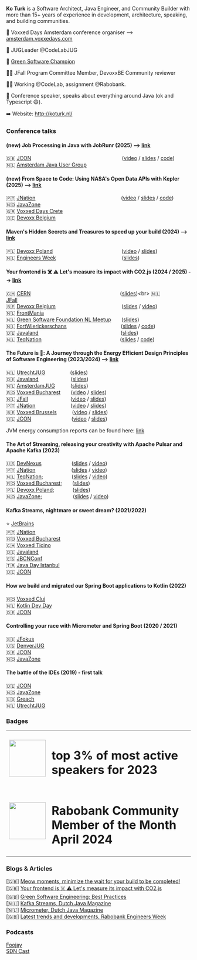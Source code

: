 <b>Ko Turk</b> is a Software Architect, Java Engineer, and Community Builder with more than 15+ years of experience in development, architecture, speaking, and building communities.

🦊 Voxxed Days Amsterdam conference organiser --> <a href="https://amsterdam.voxxeddays.com" target="_blank">amsterdam.voxxedays.com</a><br>

👥 JUGLeader @CodeLabJUG<br>

🌱 [Green Software Champion](https://champions.greensoftware.foundation/champions/ko-turk/)

🫶🏻 JFall Program Committee Member, DevoxxBE Community reviewer<br>

🧑‍💻 Working @CodeLab, assignment @Rabobank.<br>

🎤 Conference speaker, speaks about everything around Java (ok and Typescript 😄).<br>

➡️ Website: http://koturk.nl/<br>

### Conference talks

#### (new) Job Processing in Java with JobRunr (2025) --> [link](abstract_jobrunr.md)
🇩🇪 [JCON](https://schedule.jcon.one/session/767669)&emsp;&emsp;&emsp;&emsp;&emsp;&nbsp;&nbsp;&emsp;&emsp;&emsp;&emsp;&emsp;&nbsp;&nbsp;&emsp;&emsp;&emsp;&emsp;&emsp;&emsp;&nbsp;&nbsp;([video](https://youtu.be/aOBkWttmcTE?si=YcKrABmlw62D-3Kq) / [slides](https://github.com/KoTurk/Jobrunr/blob/main/slides.pdf) / [code](https://github.com/KoTurk/Jobrunr/))<br>
🇳🇱 [Amsterdam Java User Group](https://www.meetup.com/amsterdam-java-user-group/events/308630499/)

#### (new) From Space to Code: Using NASA's Open Data APIs with Kepler (2025) --> [link](abstract_kepler.md)
🇵🇹 [JNation](https://jnation.pt/schedule/)&emsp;&emsp;&emsp;&emsp;&emsp;&nbsp;&nbsp;&emsp;&emsp;&emsp;&emsp;&emsp;&nbsp;&nbsp;&emsp;&emsp;&emsp;&emsp;&emsp;&nbsp;&nbsp;([video](https://youtu.be/lAxkclvcESg?si=PjAJcPabG7QlZrR-) / [slides](https://github.com/KoTurk/Kepler/blob/main/slides.pdf) / [code](https://github.com/KoTurk/Kepler/))<br>
🇳🇴 [JavaZone](https://2025.javazone.no/en/program/1f23ddb8-7ba1-4721-a96b-1f93625f981f?__EXPO_ROUTER_key=undefined-RyobWOb3L2BkvnzRB7sKI)<br>
🇬🇷 [Voxxed Days Crete](https://crete.voxxeddays.com/talk/?id=3060)<br>
🇧🇪 [Devoxx Belgium](https://m.devoxx.com/events/dvbe25/talks/3253/from-space-to-code-using-nasas-open-data-apis-with-kepler)<br>

#### Maven's Hidden Secrets and Treasures to speed up your build (2024) --> [link](abstract_mvn.md)
🇵🇱 [Devoxx Poland](https://devoxx.pl/schedule/)&emsp;&nbsp;&nbsp;&emsp;&emsp;&emsp;&emsp;&emsp;&emsp;&nbsp;&emsp;&emsp;&emsp;&emsp;&emsp;&nbsp;&nbsp;([video](https://www.youtube.com/watch?v=qPotZV5i1zw&t=43s) / [slides](https://github.com/KoTurk/DevoxxPoland/blob/master/presentation/DevoxxPoland_slides.pdf))<br>
🇳🇱 [Engineers Week]()&emsp;&nbsp;&nbsp;&emsp;&emsp;&emsp;&emsp;&emsp;&emsp;&nbsp;&emsp;&emsp;&emsp;&emsp;&emsp;([slides](https://github.com/KoTurk/DevoxxPoland/blob/master/presentation/DevoxxPoland_slides.pdf))<br>

#### Your frontend is ☠️ ⚠️ Let's measure its impact with CO2.js (2024 / 2025) --> [link](abstract_co2js.md)
🇨🇭 [CERN](https://mobile.devoxx.com/events/vdcern25/talks/1404/details)&emsp;&nbsp;&nbsp;&emsp;&emsp;&emsp;&emsp;&emsp;&emsp;&nbsp;&emsp;&emsp;&emsp;&emsp;&emsp;&emsp;&emsp;&emsp;&emsp;&nbsp; ([slides](https://docs.google.com/presentation/d/12l9SvcxlZquW2a8bC_R8bnp_bURTjTlRJOWnWTWEeGE/edit?usp=sharing(https://docs.google.com/presentation/d/12l9SvcxlZquW2a8bC_R8bnp_bURTjTlRJOWnWTWEeGE/edit?usp=sharing)))<br>
🇳🇱 [JFall]()&emsp;&emsp;&emsp;&emsp;&emsp;&emsp;&emsp;&nbsp;&emsp;&emsp;&emsp;&emsp;&emsp;&emsp;&emsp;&emsp;&emsp;&emsp;&nbsp;<br>
🇧🇪 [Devoxx Belgium](https://devoxx.be/talk/?id=19325)&emsp;&emsp;&emsp;&emsp;&emsp;&emsp;&emsp;&nbsp;&emsp;&emsp;&emsp;&emsp;&emsp;&nbsp; ([slides](https://docs.google.com/presentation/d/12l9SvcxlZquW2a8bC_R8bnp_bURTjTlRJOWnWTWEeGE/edit?usp=sharing) / [video](https://youtu.be/lSi0new5mDM?si=boKIK6W2TKhqsbn2))<br>
🇳🇱 [FrontMania](https://frontmania.com/timetable/)&emsp;&emsp;&emsp;&emsp;&emsp;&emsp;&emsp;&emsp;&emsp;&emsp;&emsp;&emsp;&emsp;&emsp;&nbsp;&nbsp;&nbsp;<br>
🇳🇱 [Green Software Foundation NL Meetup](https://www.meetup.com/nl-NL/green-software-the-netherlands)&emsp;&emsp;([slides](https://docs.google.com/presentation/d/12l9SvcxlZquW2a8bC_R8bnp_bURTjTlRJOWnWTWEeGE/edit?usp=sharing))<br>
🇳🇱 [FortWierickerschans](https://www.fortwierickerschans.nl/)&emsp;&emsp;&emsp;&emsp;&emsp;&nbsp;&emsp;&emsp;&emsp;&emsp;&emsp;&nbsp;([slides](https://github.com/KoTurk/YourFrontendIsKilling/blob/master/wierickerschans/slides/slides.pdf) / [code](https://github.com/KoTurk/YourFrontendIsKilling/tree/master/wierickerschans))<br>
🇩🇪 [Javaland](https://my.doag.org/events/javaland/2024/agenda/#eventDay.1712700000)&emsp;&emsp;&emsp;&emsp;&emsp;&emsp;&emsp;&emsp;&emsp;&emsp;&emsp;&emsp;&emsp;&emsp;&emsp;&emsp;([slides](https://docs.google.com/presentation/d/1qF0Sz_aPbK7DmC4VpCFKfZaU3KgwENkJYXbDSS63usA/edit?usp=sharing))<br>
🇳🇱 [TeqNation](https://conference.teqnation.com/timetable)&emsp;&emsp;&emsp;&emsp;&emsp;&emsp;&emsp;&emsp;&emsp;&emsp;&emsp;&nbsp;&emsp;&emsp;&emsp;&emsp;([slides](https://docs.google.com/presentation/d/1u51D0s5iN6YE8G9VwbPk05rkzcy1xJtCbXApWa6bFPw/edit?usp=sharing) / [code](https://github.com/KoTurk/KoTurk/tree/main/GreenCoding))<br>

#### The Future is 💚: A Journey through the Energy Efficient Design Principles of Software Engineering (2023/2024) --> [link](abstract_JVMEnergy.md)
🇳🇱 [UtrechtJUG](https://my.doag.org/events/javaland/2024/agenda/#eventDay.1712613600)&emsp;&emsp;&emsp;&emsp;&nbsp;&nbsp;&nbsp;([slides](https://docs.google.com/presentation/d/1qmcVnz_v3IgYFr3KsiXZql_f0v4Zurvunxeze9aPiEI/edit?usp=sharing))<br>
🇩🇪 [Javaland](https://my.doag.org/events/javaland/2024/agenda/#eventDay.1712700000)&emsp;&emsp;&emsp;&emsp;&emsp;&emsp;&nbsp;([slides](https://docs.google.com/presentation/d/1FhMQdTfoVYyq-JNkW_G0X9ZAuVGyUKtH2FOKr7KFplk/edit?usp=sharing))<br>
🇳🇱 [AmsterdamJUG](https://www.meetup.com/amsterdam-java-user-group/events/299589593/)&emsp;&emsp;&emsp;([slides](https://docs.google.com/presentation/d/1q3Arqh9hE6dGP4QLiOrqHx2H8fOo4sCrlIUTfQFgt0c/edit?usp=sharing))<br>
🇷🇴 [Voxxed Bucharest](https://romania.voxxeddays.com/talk/?id=2809)&emsp;&emsp;([video](https://youtu.be/y7ZJ-XpdjNg?si=24tQKiCmRQ0aq293) / [slides](https://docs.google.com/presentation/d/1mrNYrZxQcC36Lou5rlwYKIx-Rm6cidyW4NEEBLpcJgM/edit?usp=sharing))<br>
🇳🇱 [JFall](https://www.linkedin.com/posts/ko-turk-b271b929_java-jvm-maven-activity-7128687768913764352-BZLQ)&emsp;&emsp;&emsp;&emsp;&emsp;&emsp;&emsp;&emsp;&nbsp;([video](https://youtu.be/97xelmmdwGQ?si=-IgCq02oCmlzrNtq) / [slides](https://docs.google.com/presentation/d/1NXnwjayEtsLhsQ7azO-BbF0ahdPeZsquFHoLJnByq_U/edit?usp=sharing))<br>
🇵🇹 [JNation](https://2023.jnation.pt/schedule/)&emsp;&emsp;&emsp;&emsp;&emsp;&emsp;&nbsp;&nbsp;&nbsp;([video](https://www.youtube.com/watch?v=47MlhUgJIKA) / [slides](https://docs.google.com/presentation/d/1TKiBgtkQDN__IvTcTrzi5KSHGuJhYAkK8u980gucSKA/edit?usp=sharing))<br>
🇧🇪 [Voxxed Brussels](https://twitter.com/VoxxedBrussels/status/1660997178725216257)&emsp;&emsp;&emsp;([video](https://www.youtube.com/watch?v=zigwUR9fisY) / [slides](https://docs.google.com/presentation/d/1-gheOlzjlobHXlEFN-pQWJ291mgIFpVIWV9psh6yE9I/edit?usp=sharing))<br>
🇩🇪 [JCON](https://jconeurope2023.sched.com/event/1K7g3/create-an-eco-friendly-world-with-green-software-engineering)&emsp;&emsp;&emsp;&emsp;&emsp;&emsp;&emsp;&nbsp;&nbsp;&nbsp;([video](https://youtu.be/LlgUjnSU1RQ?si=fjD-jkhHGsl62d2y) / [slides](https://docs.google.com/presentation/d/1A0gfS9FE2sAmFtywx4hn7FcGwMROyQXUl2CDhv1wuK8/edit?usp=sharing))

JVM energy consumption reports can be found here: [link](https://github.com/ionutbalosin/jvm-energy-consumption) 

#### The Art of Streaming, releasing your creativity with Apache Pulsar and Apache Kafka  (2023)
🇺🇸 [DevNexus](https://www.youtube.com/watch?v=m2GhQ9wlSns)&emsp;&emsp;&emsp;&emsp;&emsp;&nbsp;&nbsp;&nbsp;([slides](https://docs.google.com/presentation/d/1dQ4yN-MveaEM4kOGP6VWHWqiAyuZC9Y92OsotOqnrfo/edit?usp=sharing) / [video](https://youtu.be/m2GhQ9wlSns?si=c1DhUvyI7-HAsXXy))<br>
🇵🇹 [JNation](https://www.youtube.com/watch?v=4xjsYvFZHlM)&emsp;&emsp;&emsp;&emsp;&emsp;&emsp;&emsp;([slides](https://docs.google.com/presentation/d/1_rVN9sQgES3jfiv3MiiKR01DeVLSZjPBg_pWgHM0jW0/edit?usp=sharing) / [video](https://youtu.be/4xjsYvFZHlM?si=P46A5wGd-tFJQEuB))<br>
🇳🇱 [TeqNation](https://www.youtube.com/watch?v=iC5gILgk98s);&emsp;&emsp;&emsp;&emsp;&emsp;&nbsp;&nbsp;([slides](https://docs.google.com/presentation/d/1KDZem-WGwphKjKJ99YceEN-QDEeeE7uvD2hTcfsOyzE/edit?usp=sharing) / [video](https://youtu.be/iC5gILgk98s?si=MsO0ac_I6DKLfoKI))<br>
🇷🇴 [Voxxed Bucharest](https://www.youtube.com/watch?v=hOMlGZtJc0g);&emsp;&emsp;([slides](https://docs.google.com/presentation/d/1sRo7EG816JtjvKxF2NymS8pLunH2Ke4284BX_WDgUIE/edit?usp=sharing))<br>
🇵🇱 [Devoxx Poland](https://devoxx.pl/talk-details/?id=2213);&emsp;&emsp;&emsp;&nbsp;&nbsp;([slides](https://docs.google.com/presentation/d/1MCA-Q88lMup9KGIa0B7uNWbdpQpm8c1Oc-LLEpNjPwM/edit?usp=sharing))<br>
🇳🇴 [JavaZone](https://2023.javazone.no/program/4f17861c-bb56-4545-a690-fe4420d4ffd1);&emsp;&emsp;&emsp;&emsp;&emsp;&emsp;([slides](https://docs.google.com/presentation/d/1-WJv08KNlxNO8MgX2m0V-pJpr30ynSAiaQVwrKinlao/edit?usp=sharing) / [video](https://2023.javazone.no/program/4f17861c-bb56-4545-a690-fe4420d4ffd1))<br>

#### Kafka Streams, nightmare or sweet dream? (2021/2022)
⭐️ [JetBrains](https://www.youtube.com/watch?v=HlNUUtU_AsM)<br>
🇵🇹 [JNation](https://youtu.be/0NVA_Cp5jeI)<br>
🇷🇴 [Voxxed Bucharest](https://youtu.be/uWkFeUKNXbI)<br>
🇨🇭 [Voxxed Ticino](https://voxxeddays.com/ticino/talk-details/?id=2612)<br>
🇩🇪 [Javaland](https://shop.doag.org/events/javaland/2023/agenda/#eventDay.all%23textSearch.Ko%20turk)<br>
🇪🇸 [JBCNConf](https://www.jbcnconf.com/2022/infoTalk.html?id=61fd71544fc8140baaa031be)<br>
🇹🇷 [Java Day Istanbul](https://www.javaday.istanbul/speaker-ko-turk)<br>
🇩🇪 [JCON](https://www.youtube.com/watch?v=CaDnqhBSiD4)

#### How we build and migrated our Spring Boot applications to Kotlin (2022)
🇷🇴 [Voxxed Cluj](https://www.youtube.com/watch?v=wdj-AzLXpz8&ab_channel=Devoxx)<br>
🇳🇱 [Kotlin Dev Day](https://www.youtube.com/watch?v=J1X9CCgswI0)<br>
🇩🇪 [JCON](https://www.youtube.com/watch?v=QNdPuN9ZgQQ)<br>

#### Controlling your race with Micrometer and Spring Boot (2020 / 2021)
🇸🇪 [JFokus](https://www.youtube.com/watch?v=wkROG7Cwf-M)<br>
🇺🇸 [DenverJUG](https://www.youtube.com/watch?v=kqNMOJRfGIg)<br>
🇩🇪 [JCON](https://www.youtube.com/watch?v=bXiU1Az9x9g)<br>
🇳🇴 [JavaZone](https://vimeo.com/669150573)<br>

#### The battle of the IDEs (2019) - first talk
🇩🇪 [JCON](https://www.youtube.com/watch?v=ImsRsX-xgto)<br>
🇳🇴 [JavaZone](https://vimeo.com/360821586)<br>
🇪🇸 [Greach](https://www.youtube.com/watch?v=-_XgHORQuJ8)<br>
🇳🇱 [UtrechtJUG](https://www.youtube.com/watch?v=et0nQHjE8x0)<br>


### Badges
<table>
  <tr>
    <td style="border: 0">
          <a href="https://sessionize.com/ko-turk/#speaker"><img src="https://github.com/KoTurk/KoTurk/assets/43384384/4c019e58-1e4e-42a7-848d-59887e344413" width="100"></a></td>
    <td><h1>top 3% of most active speakers for 2023</h1></td>
  </tr>
  <tr>
    <td style="border: 0">
          <a href="https://sessionize.com/ko-turk/#speaker"><img src="https://github.com/KoTurk/KoTurk/blob/main/community_member.jpeg" width="100"></a></td>
    <td><h1>Rabobank Community Member of the Month April 2024</h1></td>
  </tr>
</table>

### Blogs & Articles
[🇬🇧] [Meow moments, minimize the wait for your build to be completed!](https://www.adesso.nl/en/news/blog/meow-moments-minimize-the-wait-for-your-build-to-be-completed.jsp)<br>
[🇬🇧] [Your frontend is ☠️ ⚠️ Let's measure its impact with CO2.js](https://www.adesso.nl/en/news/blog/your-frontend-is-let-s-measure-its-impact-with-co2-js.jsp)<br>
[🇬🇧] [Green Software Engineering: Best Practices](https://www.adesso.nl/en/news/blog/green-software-engineering-best-practices.jsp)<br>
[🇳🇱] [Kafka Streams, Dutch Java Magazine](https://github.com/KoTurk/Kafka/blob/main/NLJUG/magazine/JavaMagazine.pdf)<br>
[🇳🇱] [Micrometer, Dutch Java Magazine](https://github.com/KoTurk/Micrometer/blob/master/NLJUG/JavaMagazine.pdf)<br>
[🇬🇧] [Latest trends and developments, Rabobank Engineers Week](https://rabobank.jobs/en/techblog/culture-leadership/engineers-week/)

### Podcasts
[Foojay](https://www.youtube.com/live/hodqxfIjvhY?si=uUpWlVhTJO5ehffT)<br>
[SDN Cast](https://youtu.be/l0cYi7TJ2-8?si=OrvYRWTjHYBq-1Md)<br>
